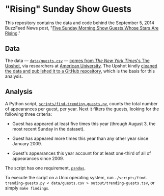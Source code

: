 # "Rising" Sunday Show Guests 

This repository contains the data and code behind the September 5, 2014 BuzzFeed News post, "[Five Sunday Morning Show Guests Whose Stars Are Rising](http://buzzfeed.com/jsvine/five-sunday-morning-show-guests-whose-stars-are-rising)." 

## Data

The data — [`data/guests.csv`](data/guests.csv) — [comes from *The New York Times*'s The Upshot](http://www.nytimes.com/2014/09/06/upshot/looking-for-john-mccain-try-a-sunday-morning-show.html), via researchers at [American University](http://www.american.edu/spa/wpi/sunday-morning-monitor.cfm). The Upshot kindly [cleaned the data and published it to a GitHub repository](https://github.com/TheUpshot/Sunday-Shows), which is the basis for this analysis. 

## Analysis

A Python script, [`scripts/find-trending-guests.py`](scripts/find-trending-guests.py), counts the total number of appearances per guest, per year. Next it filters the guests, looking for the following three criteria:

- Guest has appeared at least five times this year (through August 3, the most recent Sunday in the dataset).

- Guest has appeared more times this year than any other year since January 2009.

- Guest's appearances this year account for at least one-third of all of appearances since 2009.

The script has one requirement, [`pandas`](https://github.com/pydata/pandas).

To execute the script on a Unix operating system, run `./scripts/find-trending-guests.py < data/guests.csv > output/trending-guests.tsv`, or simply `make findings`.

